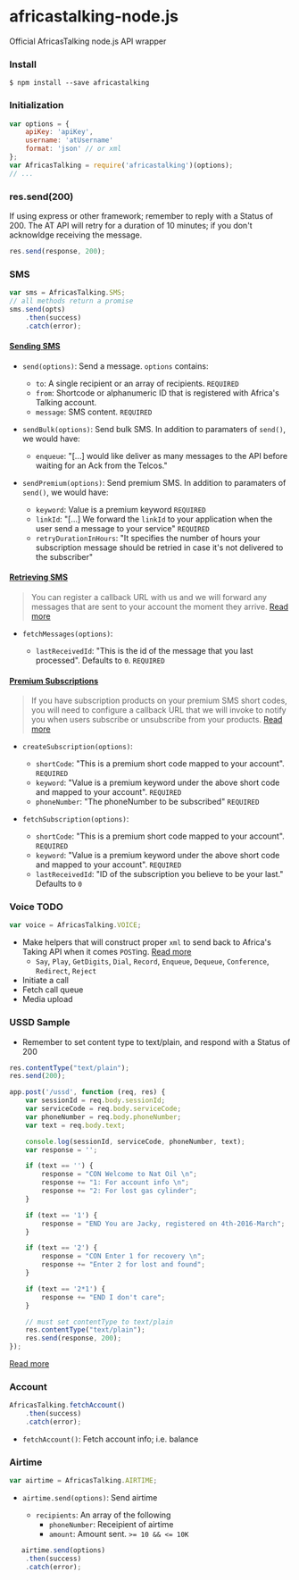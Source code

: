 # africastalking-node.js
Official AfricasTalking node.js API wrapper

### Install

```shell
$ npm install --save africastalking
```

### Initialization

```javascript
var options = {
    apiKey: 'apiKey',
    username: 'atUsername'
    format: 'json' // or xml
};
var AfricasTalking = require('africastalking')(options);
// ...

```


### res.send(200)
If using express or other framework; remember to reply with a Status of 200. The AT API will retry for a duration of 10 minutes; if you don't acknowldge receiving the message.

```javascript
res.send(response, 200);
```


### SMS

```javascript
var sms = AfricasTalking.SMS;
// all methods return a promise
sms.send(opts)
    .then(success)
    .catch(error);
```

#### [Sending SMS](http://docs.africastalking.com/sms/sending)

- `send(options)`: Send a message. `options` contains:

    - `to`: A single recipient or an array of recipients. `REQUIRED`
    - `from`: Shortcode or alphanumeric ID that is registered with Africa's Talking account.
    - `message`: SMS content. `REQUIRED`

- `sendBulk(options)`: Send bulk SMS. In addition to paramaters of `send()`, we would have: 

    - `enqueue`: "[...] would like deliver as many messages to the API before waiting for an Ack from the Telcos."
    
- `sendPremium(options)`: Send premium SMS. In addition to paramaters of `send()`, we would have:

    - `keyword`: Value is a premium keyword `REQUIRED`
    - `linkId`: "[...] We forward the `linkId` to your application when the user send a message to your service" `REQUIRED`
    - `retryDurationInHours`: "It specifies the number of hours your subscription message should be retried in case it's not delivered to the subscriber"
    
#### [Retrieving SMS](http://docs.africastalking.com/sms/fetchmessages)

> You can register a callback URL with us and we will forward any messages that are sent to your account the moment they arrive.
> [Read more](http://docs.africastalking.com/sms/callback)

- `fetchMessages(options)`:

    - `lastReceivedId`: "This is the id of the message that you last processed". Defaults to `0`. `REQUIRED`


#### [Premium Subscriptions](http://docs.africastalking.com/subscriptions/fetchsubscriptions)

> If you have subscription products on your premium SMS short codes, you will need to configure a callback URL that we will invoke to notify you when users subscribe or unsubscribe from your products.
> [Read more](http://docs.africastalking.com/subscriptions/callback)

- `createSubscription(options)`:

    - `shortCode`: "This is a premium short code mapped to your account". `REQUIRED`
    - `keyword`: "Value is a premium keyword under the above short code and mapped to your account". `REQUIRED`
    - `phoneNumber`: "The phoneNumber to be subscribed" `REQUIRED`

- `fetchSubscription(options)`:

    - `shortCode`: "This is a premium short code mapped to your account". `REQUIRED`
    - `keyword`: "Value is a premium keyword under the above short code and mapped to your account". `REQUIRED`
    - `lastReceivedId`: "ID of the subscription you believe to be your last." Defaults to `0`


### Voice **TODO**

```javascript
var voice = AfricasTalking.VOICE;
```
- Make helpers that will construct proper `xml` to send back to Africa's Taking API when it comes `POST`ing. [Read more](http://docs.africastalking.com/voice)
    - `Say`, `Play`, `GetDigits`, `Dial`, `Record`, `Enqueue`, `Dequeue`, `Conference`, `Redirect`, `Reject`
- Initiate a call
- Fetch call queue
- Media upload


### USSD Sample

- Remember to set content type to text/plain, and respond with a Status of 200

```javascript
res.contentType("text/plain");
res.send(200);
```


```javascript
app.post('/ussd', function (req, res) {
    var sessionId = req.body.sessionId;
    var serviceCode = req.body.serviceCode;
    var phoneNumber = req.body.phoneNumber;
    var text = req.body.text;

    console.log(sessionId, serviceCode, phoneNumber, text);
    var response = '';

    if (text == '') {
        response = "CON Welcome to Nat Oil \n";
        response += "1: For account info \n";
        response += "2: For lost gas cylinder";
    }

    if (text == '1') {
        response = "END You are Jacky, registered on 4th-2016-March";
    }

    if (text == '2') {
        response = "CON Enter 1 for recovery \n";
        response += "Enter 2 for lost and found";
    }

    if (text == '2*1') {
        response += "END I don't care";
    }

    // must set contentType to text/plain
    res.contentType("text/plain");
    res.send(response, 200);
});

```
[Read more](http://docs.africastalking.com/ussd)
      

### Account
```javascript
AfricasTalking.fetchAccount()
    .then(success)
    .catch(error);
```
- `fetchAccount()`: Fetch account info; i.e. balance

### Airtime

```javascript
var airtime = AfricasTalking.AIRTIME;
```
- `airtime.send(options)`: Send airtime

    - `recipients`: An array of the following
        - `phoneNumber`: Receipient of airtime
        - `amount`: Amount sent. `>= 10 && <= 10K`


```javascript
   airtime.send(options)
    .then(success)
    .catch(error);
```
